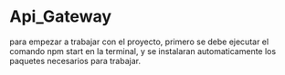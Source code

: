 # Api_Gateway

para empezar a trabajar con el proyecto, primero se debe ejecutar el comando npm start en la terminal, y se instalaran automaticamente los paquetes necesarios para trabajar.